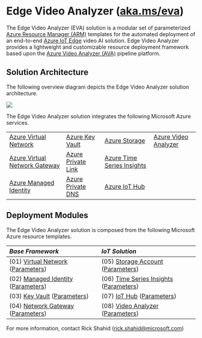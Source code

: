 # Edge Video Analyzer ([aka.ms/eva](https://aka.ms/eva))

The Edge Video Analyzer (EVA) solution is a modular set of parameterized [Azure Resource Manager (ARM)](https://docs.microsoft.com/azure/azure-resource-manager/management/overview) templates for the automated deployment of an end-to-end [Azure IoT Edge](https://docs.microsoft.com/en-us/azure/iot-edge/about-iot-edge) video AI solution. Edge Video Analyzer provides a lightweight and customizable resource deployment framework based upon the [Azure Video Analyzer (AVA)](https://docs.microsoft.com/en-us/azure/azure-video-analyzer/video-analyzer-docs/overview) pipeline platform.

## Solution Architecture

The following overview diagram depicts the Edge Video Analyzer solution architecture.

![](https://docs.microsoft.com/en-us/azure/azure-video-analyzer/video-analyzer-docs/media/overview/product-diagram.svg)

The Edge Video Analyzer solution integrates the following Microsoft Azure services.

<table>
    <tr>
        <td>
            <a href="https://docs.microsoft.com/azure/virtual-network/virtual-networks-overview" target="_blank">Azure Virtual Network</a>
        </td>
        <td>
            <a href="https://docs.microsoft.com/azure/key-vault/key-vault-overview" target="_blank">Azure Key Vault</a>
        </td>
        <td>
            <a href="https://docs.microsoft.com/azure/storage" target="_blank">Azure Storage</a>
        </td>
        <td>
            <a href="https://docs.microsoft.com/en-us/azure/azure-video-analyzer/video-analyzer-docs/overview" target="_blank">Azure Video Analyzer</a>
        </td>
    </tr>
    <tr>
        <td>
            <a href="https://docs.microsoft.com/azure/vpn-gateway/vpn-gateway-about-vpngateways" target="_blank">Azure Virtual Network Gateway</a>
        </td>
        <td>
            <a href="https://docs.microsoft.com/azure/private-link/private-link-overview" target="_blank">Azure Private Link</a>
        </td>
        <td>
            <a href="https://docs.microsoft.com/en-us/azure/time-series-insights/overview-what-is-tsi" target="_blank">Azure Time Series Insights</a>
        </td>
        </td>
        <td>
    </tr>
    <tr>
        <td>
            <a href="https://docs.microsoft.com/azure/active-directory/managed-identities-azure-resources/overview" target="_blank">Azure Managed Identity</a>
        </td>
        <td>
            <a href="https://docs.microsoft.com/azure/dns/private-dns-overview" target="_blank">Azure Private DNS</a>
        </td>
        <td>
            <a href="https://docs.microsoft.com/en-us/azure/iot-hub/about-iot-hub" target="_blank">Azure IoT Hub</a>
        </td>
        </td>
        <td>
    </tr>
</table>

## Deployment Modules

The Edge Video Analyzer solution is composed from the following Microsoft Azure resource templates.

| *Base Framework* | *IoT Solution* |
| :--------------- | :------------- |
| (01) [Virtual Network](BaseFramework/01.VirtualNetwork/Template.json) ([Parameters](BaseFramework/01.VirtualNetwork/Template.Parameters.json)) | (05) [Storage Account](IoTSolution/05.StorageAccount/Template.json) ([Parameters](IoTSolution/05.StorageAccount/Template.Parameters.json)) |
| (02) [Managed Identity](BaseFramework/02.ManagedIdentity/Template.json) ([Parameters](BaseFramework/02.ManagedIdentity/Template.Parameters.json)) | (06) [Time Series Insights](IoTSolution/06.TimeSeriesInsights/Template.json) ([Parameters](IoTSolution/06.TimeSeriesInsights/Template.Parameters.json)) |
| (03) [Key Vault](BaseFramework/03.KeyVault/Template.json) ([Parameters](BaseFramework/03.KeyVault/Template.Parameters.json)) | (07) [IoT Hub](IoTSolution/07.IoTHub/Template.json) ([Parameters](IoTSolution/07.IoTHub/Template.Parameters.json)) |
| (04) [Network Gateway](BaseFramework/04.NetworkGateway/Template.json) ([Parameters](BaseFramework/04.NetworkGateway/Template.Parameters.json)) | (08) [Video Analyzer](IoTSolution/08.VideoAnalyzer/Template.json) ([Parameters](IoTSolution/08.VideoAnalyzer/Template.Parameters.json)) |

For more information, contact Rick Shahid (rick.shahid@microsoft.com)
